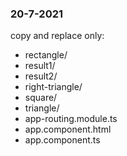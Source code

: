 ### 20-7-2021
copy and replace only:
- rectangle/
- result1/
- result2/
- right-triangle/
- square/
- triangle/
- app-routing.module.ts
- app.component.html
- app.component.ts
